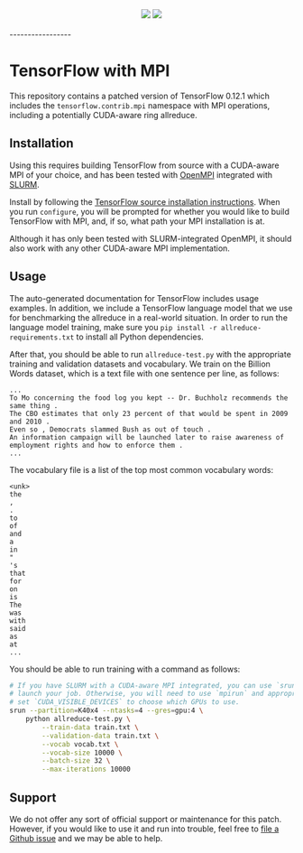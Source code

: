 <div align="center">
  <img src="https://www.tensorflow.org/images/tf_logo_transp.png">
  <img src="https://www.open-mpi.org/images/open-mpi-logo.png">
  <br><br>
</div>
-----------------

# TensorFlow with MPI

This repository contains a patched version of TensorFlow 0.12.1 which includes
the `tensorflow.contrib.mpi` namespace with MPI operations, including a
potentially CUDA-aware ring allreduce.

## Installation

Using this requires building TensorFlow from source with a CUDA-aware MPI of
your choice, and has been tested with [OpenMPI](https://www.open-mpi.org/)
integrated with [SLURM](https://slurm.schedmd.com/).

Install by following the [TensorFlow source installation instructions](https://www.tensorflow.org/install/install_sources). 
When you run `configure`, you will be prompted for whether you would like to
build TensorFlow with MPI, and, if so, what path your MPI installation is at.

Although it has only been tested with SLURM-integrated OpenMPI, it should also
work with any other CUDA-aware MPI implementation.

## Usage

The auto-generated documentation for TensorFlow includes usage examples. In
addition, we include a TensorFlow language model that we use for benchmarking
the allreduce in a real-world situation. In order to run the language model
training, make sure you `pip install -r allreduce-requirements.txt` to install
all Python dependencies.

After that, you should be able to run `allreduce-test.py` with the appropriate
training and validation datasets and vocabulary. We train on the Billion Words dataset, which 
is a text file with one sentence per line, as follows:

```
...
To Mo concerning the food log you kept -- Dr. Buchholz recommends the same thing .
The CBO estimates that only 23 percent of that would be spent in 2009 and 2010 .
Even so , Democrats slammed Bush as out of touch .
An information campaign will be launched later to raise awareness of employment rights and how to enforce them .
...
```

The vocabulary file is a list of the top most common vocabulary words:

```
<unk>
the
,
.
to
of
and
a
in
"
's
that
for
on
is
The
was
with
said
as
at
...
```

You should be able to run training with a command as follows:

```bash
# If you have SLURM with a CUDA-aware MPI integrated, you can use `srun` to
# launch your job. Otherwise, you will need to use `mpirun` and appropriately
# set `CUDA_VISIBLE_DEVICES` to choose which GPUs to use.
srun --partition=K40x4 --ntasks=4 --gres=gpu:4 \
    python allreduce-test.py \
        --train-data train.txt \
        --validation-data train.txt \
        --vocab vocab.txt \
        --vocab-size 10000 \
        --batch-size 32 \
        --max-iterations 10000
```

## Support

We do not offer any sort of official support or maintenance for this patch.
However, if you would like to use it and run into trouble, feel free to [file a Github issue](https://github.com/baidu-research/tensorflow-allreduce/issues)
and we may be able to help.
